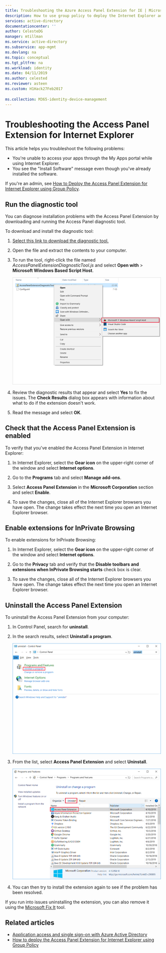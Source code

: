 ```yaml
---
title: Troubleshooting the Azure Access Panel Extension for IE | Microsoft Docs
description: How to use group policy to deploy the Internet Explorer add-on for the My Apps portal.
services: active-directory
documentationcenter: ''
author: CelesteDG
manager: mtillman
ms.service: active-directory
ms.subservice: app-mgmt
ms.devlang: na
ms.topic: conceptual
ms.tgt_pltfrm: na
ms.workload: identity
ms.date: 04/11/2019
ms.author: celested
ms.reviewer: asteen
ms.custom: H1Hack27Feb2017

ms.collection: M365-identity-device-management
---
```

# Troubleshooting the Access Panel Extension for Internet Explorer

This article helps you troubleshoot the following problems:

* You're unable to access your apps through the My Apps portal while using Internet Explorer.
* You see the "Install Software" message even though you've already installed the software.

If you're an admin, see [How to Deploy the Access Panel Extension for Internet Explorer using Group Policy](deploy-access-panel-browser-extension.md).

## Run the diagnostic tool

You can diagnose installation problems with the Access Panel Extension by downloading and running the Access Panel diagnostic tool. 

To download and install the diagnostic tool:

1. [Select this link to download the diagnostic tool.](https://account.activedirectory.windowsazure.com/applications/AccessPanelExtensionDiagnosticTool/AccessPanelExtensionDiagnosticTool.zip)

2. Open the file and extract the contents to your computer.
   
3. To run the tool, right-click the file named *AccessPanelExtensionDiagnosticTool.js* and select **Open with** > **Microsoft Windows Based Script Host**.
   
    ![Open with > Microsoft Windows Based Script Host](./media/manage-access-panel-browser-extension/open-access-panel-extension-diagnostic-tool.png)

4. Review the diagnostic results that appear and select **Yes** to fix the issues. The **Check Results** dialog box appears with information about what to do if the extension doesn't work.  

5. Read the message and select **OK**.

## Check that the Access Panel Extension is enabled

To verify that you've enabled the Access Panel Extension in Internet Explorer:

1. In Internet Explorer, select the **Gear icon** on the upper-right corner of the window and select **Internet options**.
   
2. Go to the **Programs** tab and select **Manage add-ons**.
   
3. Select **Access Panel Extension** in the **Microsoft Corporation** section and select **Enable**.
   
4. To save the changes, close all of the Internet Explorer browsers you have open. The change takes effect the next time you open an Internet Explorer browser.

## Enable extensions for InPrivate Browsing

To enable extensions for InPrivate Browsing:

1. In Internet Explorer, select the **Gear icon** on the upper-right corner of the window and select **Internet options**.
   
2. Go to the **Privacy** tab and verify that the **Disable toolbars and extensions when InPrivate Browsing starts** check box is clear.
   
3.  To save the changes, close all of the Internet Explorer browsers you have open. The change takes effect the next time you open an Internet Explorer browser.

## Uninstall the Access Panel Extension

To uninstall the Access Panel Extension from your computer:

1. In Control Panel, search for **uninstall**. 

2. In the search results, select **Uninstall a program**.
   
    ![Search for uninstall program.](./media/manage-access-panel-browser-extension/uninstall-program-control-panel.png)

3. From the list, select **Access Panel Extension** and select **Uninstall**.

    ![Uninstall the Access Panel Extension.](./media/manage-access-panel-browser-extension/uninstall-access-panel-extension.png)
   
4. You can then try to install the extension again to see if the problem has been resolved.

If you run into issues uninstalling the extension, you can also remove it using the [Microsoft Fix It](https://go.microsoft.com/?linkid=9779673) tool.

## Related articles
* [Application access and single sign-on with Azure Active Directory](what-is-single-sign-on.md)
* [How to deploy the Access Panel Extension for Internet Explorer using Group Policy](deploy-access-panel-browser-extension.md)

